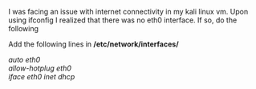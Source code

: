 I was facing an issue with internet connectivity in my kali linux vm. Upon using ifconfig  I realized that there was no eth0 interface.
If so, do the following

Add the following lines in <b>/etc/network/interfaces/</b>

<i>auto eth0 <br>
allow-hotplug eth0 <br>
iface eth0 inet dhcp </i>
